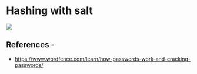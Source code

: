 # Hashing with salt

![](https://www.wordfence.com/wp-content/uploads/2015/12/Hash-plus-Salt.png)

## References -

- https://www.wordfence.com/learn/how-passwords-work-and-cracking-passwords/
